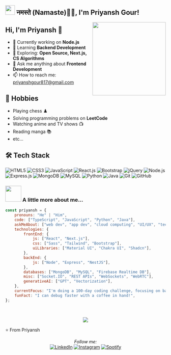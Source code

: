 <h2><img src="https://emojis.slackmojis.com/emojis/images/1531849430/4246/blob-sunglasses.gif?1531849430" width="30"/> नमस्ते (Namaste)🙏🏻, I'm Priyansh Gour!</h2>
<img align='right' src="https://media.giphy.com/media/M9gbBd9nbDrOTu1Mqx/giphy.gif" width="230">

## Hi, I'm Priyansh 👋
- 🔭 Currently working on **Node.js**
- 🌱 Learning **Backend Development**
- 🌱 Exploring: **Open Source, Next.js, CS Algorithms**
- 💬 Ask me anything about **Frontend Development**
- 📫 How to reach me: priyanshgour817@gmail.com

## 📅 Hobbies
- Playing chess ♟️
- Solving programming problems on **LeetCode**
- Watching anime and TV shows 📺
- Reading manga 📚
- etc...

## 🛠️ Tech Stack
![HTML5](https://img.shields.io/badge/html%205-grey?style=for-the-badge&logo=html5&logoColor=white&labelColor=8E2DE2)
![CSS3](https://img.shields.io/badge/css%203-grey?style=for-the-badge&logo=css3&logoColor=white&labelColor=8E2DE2)
![JavaScript](https://img.shields.io/badge/-JavaScript-grey?style=for-the-badge&logo=javascript&logoColor=white&labelColor=8E2DE2)
![React.js](https://img.shields.io/badge/-React.js-grey?style=for-the-badge&logo=react&logoColor=white&labelColor=8E2DE2)
![Bootstrap](https://img.shields.io/badge/-bootstrap-grey?style=for-the-badge&logo=bootstrap&logoColor=white&labelColor=8E2DE2)
![jQuery](https://img.shields.io/badge/-jquery-grey?style=for-the-badge&logo=jquery&logoColor=white&labelColor=8E2DE2)
![Node.js](https://img.shields.io/badge/-Node.js-grey?style=for-the-badge&logo=node.js&logoColor=white&labelColor=8E2DE2)
![Express.js](https://img.shields.io/badge/-Express.js-grey?style=for-the-badge&logo=express&logoColor=white&labelColor=8E2DE2)
![MongoDB](https://img.shields.io/badge/-mongodb-grey?style=for-the-badge&logo=mongodb&logoColor=white&labelColor=8E2DE2)
![MySQL](https://img.shields.io/badge/-MySQL-grey?style=for-the-badge&logo=mysql&logoColor=white&labelColor=8E2DE2)
![Python](https://img.shields.io/badge/-python-grey?style=for-the-badge&logo=python&logoColor=white&labelColor=8E2DE2)
![Java](https://img.shields.io/badge/-Java-grey?style=for-the-badge&logo=java&logoColor=white&labelColor=8E2DE2)
![Git](https://img.shields.io/badge/-git-grey?style=for-the-badge&logo=git&logoColor=white&labelColor=8E2DE2)
![GitHub](https://img.shields.io/badge/-github-grey?style=for-the-badge&logo=github&logoColor=white&labelColor=8E2DE2)

### <img src="https://media.giphy.com/media/VgCDAzcKvsR6OM0uWg/giphy.gif" width="50"> A little more about me...

```javascript
const priyansh = {
    pronouns: "He" | "Him",
    code: ["TypeScript", "JavaScript", "Python", "Java"],
    askMeAbout: ["web dev", "app dev", "cloud computing", "UI/UX", "tech trends"],
    technologies: {
        frontEnd: {
            js: ["React", "Next.js"],
            css: ["Sass", "Tailwind", "Bootstrap"],
            uiLibraries: ["Material UI", "Chakra UI", "Shadcn"],
        },
        backEnd: {
            js: ["Node", "Express", "NestJS"],
        },
        databases: ["MongoDB", "MySQL", "Firebase Realtime DB"],
        misc: ["Socket.IO", "REST APIs", "WebSockets", "WebRTC"],
        generativeAI: ["GPT", "Vectorization"],
    },
    currentFocus: "I'm doing a 100-day coding challenge, focusing on backend development.",
    funFact: "I can debug faster with a coffee in hand!",
};
```
<br/> <p align="center"><img src="https://github-readme-stats.vercel.app/api?username=Priyansh-Gour&show_icons=true&theme=radical&title_color=8E2DE2&text_color=fff&icon_color=8E2DE2"> </p>
⭐️ From Priyansh

<div align="center"> <i>Follow me:</i><br>
<a href="https://www.linkedin.com/in/priyansh-gour-17bb04249" target="_blank"><img src="https://img.shields.io/badge/LinkedIn-%230077B5.svg?&style=flat-square&logo=linkedin&logoColor=white" alt="LinkedIn"></a> <a href="https://www.instagram.com/_priyansh_gour__" target="_blank"><img src="https://img.shields.io/badge/Instagram-%23E4405F.svg?&style=flat-square&logo=instagram&logoColor=white" alt="Instagram"></a> <a href="https://open.spotify.com/user/31zqyt5wqtc3k7gz2zldoutcv5rq" target="_blank"><img src="https://img.shields.io/badge/Spotify-%231ED760.svg?&style=flat-square&logo=spotify&logoColor=white" alt="Spotify"></a>
</div>
